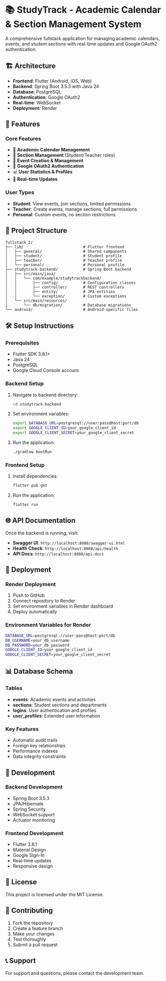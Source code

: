 # 📚 StudyTrack - Academic Calendar & Section Management System

A comprehensive fullstack application for managing academic calendars, events, and student sections with real-time updates and Google OAuth2 authentication.

## 🏗️ Architecture

- **Frontend**: Flutter (Android, iOS, Web)
- **Backend**: Spring Boot 3.5.3 with Java 24
- **Database**: PostgreSQL
- **Authentication**: Google OAuth2
- **Real-time**: WebSocket
- **Deployment**: Render

## 🚀 Features

### Core Features
- 📅 **Academic Calendar Management**
- 👥 **Section Management** (Student/Teacher roles)
- 📝 **Event Creation & Management**
- 🔐 **Google OAuth2 Authentication**
- 📊 **User Statistics & Profiles**
- 🔔 **Real-time Updates**

### User Types
- **Student**: View events, join sections, limited permissions
- **Teacher**: Create events, manage sections, full permissions
- **Personal**: Custom events, no section restrictions

## 📁 Project Structure

```
fullstack_2/
├── lib/                          # Flutter frontend
│   ├── general/                  # Shared components
│   ├── student/                  # Student profile
│   ├── teacher/                  # Teacher profile
│   └── personal/                 # Personal profile
├── studytrack-backend/           # Spring Boot backend
│   ├── src/main/java/
│   │   └── com/example/studytrackbackend/
│   │       ├── config/           # Configuration classes
│   │       ├── controller/       # REST controllers
│   │       ├── entity/           # JPA entities
│   │       └── exception/        # Custom exceptions
│   └── src/main/resources/
│       └── db/migration/         # Database migrations
└── android/                      # Android-specific files
```

## 🛠️ Setup Instructions

### Prerequisites
- Flutter SDK 3.8.1+
- Java 24
- PostgreSQL
- Google Cloud Console account

### Backend Setup
1. Navigate to backend directory:
   ```bash
   cd studytrack-backend
   ```

2. Set environment variables:
   ```bash
   export DATABASE_URL=postgresql://user:pass@host:port/db
   export GOOGLE_CLIENT_ID=your_google_client_id
   export GOOGLE_CLIENT_SECRET=your_google_client_secret
   ```

3. Run the application:
   ```bash
   ./gradlew bootRun
   ```

### Frontend Setup
1. Install dependencies:
   ```bash
   flutter pub get
   ```

2. Run the application:
   ```bash
   flutter run
   ```

## 🌐 API Documentation

Once the backend is running, visit:
- **Swagger UI**: `http://localhost:8080/swagger-ui.html`
- **Health Check**: `http://localhost:8080/api/health`
- **API Docs**: `http://localhost:8080/api-docs`

## 🚀 Deployment

### Render Deployment
1. Push to GitHub
2. Connect repository to Render
3. Set environment variables in Render dashboard
4. Deploy automatically

### Environment Variables for Render
```bash
DATABASE_URL=postgresql://user:pass@host:port/db
DB_USERNAME=your_db_username
DB_PASSWORD=your_db_password
GOOGLE_CLIENT_ID=your_google_client_id
GOOGLE_CLIENT_SECRET=your_google_client_secret
```

## 📊 Database Schema

### Tables
- **events**: Academic events and activities
- **sections**: Student sections and departments
- **logins**: User authentication and profiles
- **user_profiles**: Extended user information

### Key Features
- Automatic audit trails
- Foreign key relationships
- Performance indexes
- Data integrity constraints

## 🔧 Development

### Backend Development
- Spring Boot 3.5.3
- JPA/Hibernate
- Spring Security
- WebSocket support
- Actuator monitoring

### Frontend Development
- Flutter 3.8.1
- Material Design
- Google Sign-In
- Real-time updates
- Responsive design

## 📝 License

This project is licensed under the MIT License.

## 🤝 Contributing

1. Fork the repository
2. Create a feature branch
3. Make your changes
4. Test thoroughly
5. Submit a pull request

## 📞 Support

For support and questions, please contact the development team.
